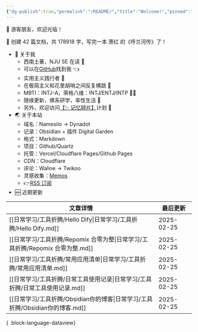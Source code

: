 ```yaml
---
{"dg-publish":true,"permalink":"/README/","title":"Welcome!","pinned":true,"tags":["home","gardenEntry"],"noteIcon":"1","created":"2023-07-14T17:22:00.770+08:00","updated":"2025-02-25T16:11:49.087+08:00"}
---
```


👋 游客朋友，欢迎光临！

<p><span>👏 创建 42 篇文档，共 178918 字，写完一本 萧红 的《呼兰河传》了！</span></p>

- 🤔 关于我
  - 西南土著，NJU SE 在读 📖
  - 可以在[GitHub](https://github.com/XR-Y)找到我 👈
  - 实用主义践行者 🙌
  - 在极简主义和花里胡哨之间反复横跳 🤹
  - MBTI：INTJ-A，荣格八维：INTJ/ENTJ/INTP 🙋‍♂️
  - 随缘更新，佛系研学，率性生活 🎉
  - 另外，欢迎访问[【✨ 记忆碎片】](https://memos.xryuu.com)计划 👀
- 🌏 关于本站
  - 域名：Namesilo → Dynadot
  - 记录：Obsidian + 插件 Digital Garden
  - 格式：Markdown
  - 项目：Github/Quartz
  - 托管：Vercel/Cloudflare Pages/Github Pages
  - CDN：Cloudflare
  - 评论：Waline → Twikoo
  - 灵感收集：[Memos](https://usememos.com/)
  - 👉[RSS 订阅](https://xryuu.com/feed.xml)
- 🆕 近期更新

| 文章详情                                                     | 最后更新       |
| -------------------------------------------------------- | ---------- |
| [[日常学习/工具折腾/Hello Dify\|日常学习/工具折腾/Hello Dify.md]]     | 2025-02-25 |
| [[日常学习/工具折腾/Repomix 合零为整\|日常学习/工具折腾/Repomix 合零为整.md]] | 2025-02-25 |
| [[日常学习/工具折腾/常用应用清单\|日常学习/工具折腾/常用应用清单.md]]             | 2025-02-25 |
| [[日常学习/工具折腾/日常工具使用记录\|日常学习/工具折腾/日常工具使用记录.md]]         | 2025-02-25 |
| [[日常学习/工具折腾/Obsidian你的博客\|日常学习/工具折腾/Obsidian你的博客.md]] | 2025-02-25 |

{ .block-language-dataview}
